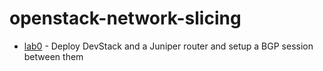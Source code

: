 # openstack-network-slicing

* [lab0](/lab0/README.md) - Deploy DevStack and a Juniper router and setup a BGP session between them
